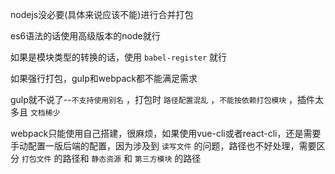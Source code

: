 nodejs没必要(具体来说应该不能)进行合并打包

es6语法的话使用高级版本的node就行

如果是模块类型的转换的话，使用 `babel-register` 就行

如果强行打包，gulp和webpack都不能满足需求

gulp就不说了--`不支持使用别名` ，打包时 `路径配置混乱` ，`不能按依赖打包模块` ，插件太多且 `文档稀少`

webpack只能使用自己搭建，很麻烦，如果使用vue-cli或者react-cli，还是需要手动配置一版后端的配置，因为涉及到 `读写文件` 的问题，路径也不好处理，需要区分 `打包文件` 的路径和 `静态资源` 和 `第三方模块` 的路径
